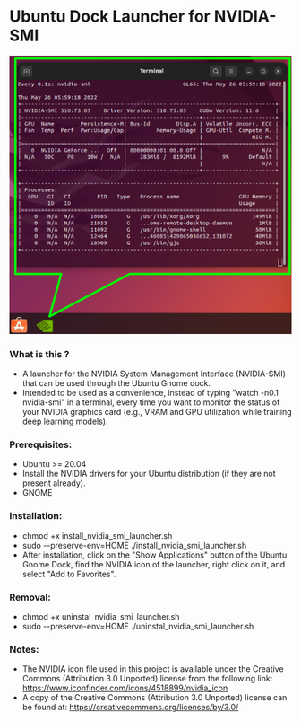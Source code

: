 # Ubuntu Dock Launcher for NVIDIA-SMI

![screenshot](example-use.png)

### What is this ?
* A launcher for the NVIDIA System Management Interface (NVIDIA-SMI) that can be used through the Ubuntu Gnome dock.
* Intended to be used as a convenience, instead of typing "watch -n0.1 nvidia-smi" in a terminal, every time you want to monitor the status of your NVIDIA graphics card (e.g., VRAM and GPU utilization while training deep learning models).

### Prerequisites:
* Ubuntu >= 20.04
* Install the NVIDIA drivers for your Ubuntu distribution (if they are not present already).
* GNOME

### Installation:
* chmod +x install_nvidia_smi_launcher.sh
* sudo --preserve-env=HOME ./install_nvidia_smi_launcher.sh 
* After installation, click on the "Show Applications" button of the Ubuntu Gnome Dock, find the NVIDIA icon of the launcher, right click on it, and select "Add to Favorites".

### Removal:
* chmod +x uninstal_nvidia_smi_launcher.sh
* sudo --preserve-env=HOME ./uninstal_nvidia_smi_launcher.sh 

### Notes:
* The NVIDIA icon file used in this project is available under the Creative Commons (Attribution 3.0 Unported) license from the following link:
https://www.iconfinder.com/icons/4518899/nvidia_icon
* A copy of the Creative Commons (Attribution 3.0 Unported) license can be found at: https://creativecommons.org/licenses/by/3.0/
